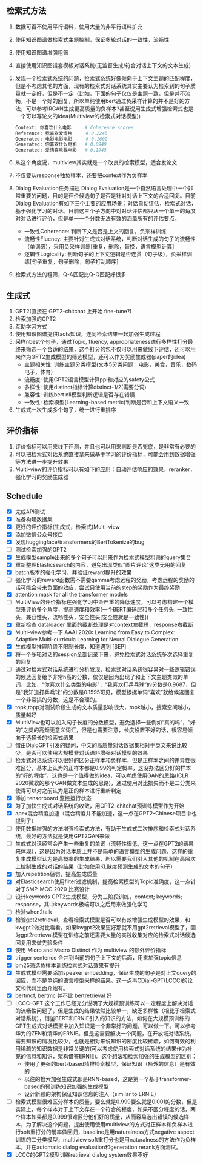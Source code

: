 ## 检索式方法

1. 数据可否不使用平行语料，使用大量的非平行语料扩充
2. 使用知识图谱做检索式主题控制，保证多轮对话的一致性，流畅性
3. 使用知识图谱增强粗筛
4. 直接使用知识图谱套模板对话系统(无监督生成/符合对话上下文的文本生成)
5. 发现一个检索式系统的问题，检索式系统好像倾向于上下文主题的匹配程度，但是不考虑其他的方面，现有的检索式对话系统其实主要认为检索到的句子质量就一定好，但是不一定（比如，下面的句子仅仅是主题一致，但是并不流畅，不是一个好的回复，所以单纯使用bert通过负采样计算的并不是好的方法，可以参考IRGAN生成更高质量的负样本?甚至说用生成式增强检索式也是一个可以写论文的idea(Multiview的检索式对话模型))
    ```python
    Context: 你喜欢什么电影     # Coherence scores
    Reference: 我喜欢爱情片     # 0.2245
    Generated: 电影电影电影     # 0.1602
    Generated: 你喜欢什么电影   # 0.0949
    Generated: 爱情喜欢我电影   # 0.1945
    ```
6. 从这个角度说，multiview其实就是一个改良的检索模型，适合发论文
7. 不仅要从response抽负样本，还要把context作为负样本
8. Dialog Evaluation任务描述
    Dialog Evaluation是一个自然语言处理中一个非常重要的问题，目的是评价候选句子是否是针对对话上下文的合适回复。目前Dialog Evaluation有如下三个主要的应用场景：对话自动评估，检索式对话，基于强化学习的对话。目前这三个子方向中对对话评估都只从一个单一的角度对对话进行评价，但是单一一个分数无法有效的涵盖所有的评估要点。

    * 一致性Coherence: 判断下文是否是上文的回复，负采样训练
    * 流畅性Fluency: 主要针对生成式对话系统，判断对话生成的句子的流畅性（单词级），采用负采样训练[重复，删除，替换，语言模型计算]
    * 逻辑性Logicality: 判断句子的上下文逻辑是否连贯（句子级），负采样训练[句子重复，句子删除，句子打乱顺序]
    
9. 检索式方法的粗筛，Q-A匹配比Q-Q匹配好很多

## 生成式

1. GPT2(直接在 GPT2-chitchat 上开始 fine-tune?)
2. 检索加强的GPT2
3. 互助学习方式
4. 使用知识图谱提供facts知识，连同检索结果一起加强生成过程
5. 采样nbest个句子，通过Topic, fluency, appropriateness进行多样性打分最终来筛选一个合适的结果，这个打分的包不仅可以用来做线下评估，还可以用来作为GPT2生成模型的筛选模型，还可以作为奖励生成器(paper的idea)
    * 主题相关性: 训练主题分类模型(文本5分类问题：电影，美食，音乐，数码电子，体育)
    * 流畅度: 使用GPT2语言模型计算ppl和对应的safety公式
    * 多样性: 使用distinct指标计算distinct-1/2(需要分词)
    * 兼容性: 训练bert nli模型判断逻辑是否存在错误
    * 一致性: 检索模型(Learning-based metric)判断是否和上下文语义一致
6. 生成式一次生成多个句子，统一进行重排序

## 评价指标

1. 评价指标可以用来线下评测，并且也可以用来判断是否兜底，是非常有必要的
2. 可以把检索式对话系统直接拿来做基于学习的评价指标，可能会用到数据增强等方法进一步提升效果
3. Multi-view的评价指标可以有如下的应用：自动评估响应的效果，reranker，强化学习的奖励生成器

## Schedule

- [x] 完成API测试
- [x] 准备构建数据集
- [x] 更好的评价指标(生成式，检索式)Multi-view
- [x] 添加微信公众号接口
- [x] 发现huggingface/transformers的BertTokenize的bug
- [ ] 测试检索加强的GPT2
- [x] 生成模型sample出来的多个句子可以用来作为检索式模型粗筛的query集合
- [x] 重新整理Elasticsearch的内容，避免出现类似"图片评论"这类无用的回复
- [x] batch版本的强化学习，并验证reward提升的效果
- [ ] 强化学习的reward函数需不需要gamma考虑远程的奖励，考虑远程的奖励的话可能会带来负面的效应，尝试只使用当前的step的奖励作为最终奖励
- [x] attention mask for all the transformer models
- [ ] MultiView的评价指标在强化学习中会严重的降低速度，可以考虑构建一个模型来评价多个角度，提高速度和效率(一个BERT编码层和多个任务头: 一致性头，兼容性头，流畅性头，安全性头[安全性就是一致性])
- [x] 重新检查 dataloader 里面的截断处理是对context左截短，response右截断
- [x] Multi-view参考一下 AAAI 2020: Learning from Easy to Complex: Adaptive Multi-curricula Learning for Neural Dialogue Generation
- [x] 生成模型推理阶段不限制长度，知道遇到 [SEP]
- [x] 将一个多轮对话的session全部记录下来，避免检索式对话系统多次选择重复的回复
- [ ] 通过对检索式对话系统进行分析发现，检索式对话系统很容易对一些逻辑错误的候选回复给予非常h高的分数，仅仅是因为出现了和上下文主题类似的单词，比如，“你喜欢什么类型的电影”，“我喜欢打乒乓球”的分数是0.9687，但是"我知道打乒乓球"的分数是0.1595可见，模型根据单词“喜欢”就给候选回复一个非常搞的分数，这是不合理的。
- [x] topk,topp对测试阶段生成的文本质量影响很大，topk越小，搜索空间越小，质量越好
- [x] MultiView也可以加入句子长度的分数模型，避免选择一些例如“真的吗”，“好的”之类的高频无意义词汇，但是也需要注意，长度设置不好的话，很容易倾向于选择长的检索式结果 
- [ ] 借由DialoGPT引发的疑问，中文的高质量对话数据集相对于英文来说比较少，是否可以使用大规模非对话语料增强对话模型的效果
- [ ] 检索式对话系统可以很好的区分正样本和负样本，但是正样本之间的差异性很难区分，基本上认为的正样本都是0.99的判定概率，这没办法区分好的样本的“好的程度”，这也是一个值得做的idea，可以考虑使用GAN的思路(ICLR 2020微软的那个GAN做文本生成的思路)，通过使用对比损失而不是二分类来使得可以对之前认为是正的样本进行重新判定
- [x] 添加 tensorboard 监控运行状态
- [x] 为了加快生成式对话系统的收敛，用GPT2-chitchat预训练模型作为开始
- [x] apex混合精度加速（混合精度并不能加速，这一点在GPT2-Chinese项目中也提到了）
- [ ] 使用数据增强的方法增强检索式方法，有助于生成式二次排序和检索式对话系统，最好的方法就是使用GPT2GAN来做
- [ ] 生成式对话经常会产生一些重复的单词（流畅性很低，这一点在GPT2的结果来体现），这是因为对话本质上并不是简单的语言模型的生成问题，这样的重复生成模型认为是高概率的生成结果，所以需要我们引入其他的机制在高层次上控制生成的对话的结果（比如使用KL散度预测生成的文本的句子）
- [x] 加入repetition惩罚，提高生成质量
- [x] 对Elasticsearch使用filter过滤机制，提高检索模型的Topic准确度，这一点针对于SMP-MCC 2020 比赛设计
- [ ] 设计keywords GPT2生成模型，分为三阶段训练，context; keywords; response，其中keywords极端可以之后用来做强化学习
- [ ] 检验when2talk
- [x] 检验gpt2retrieval，查看检索式模型是否可以有效增强生成模型的效果，和kwgpt2做对比看看，如果kwgpt2效果更好那就不用gpt2retrieval模型了，因为gpt2retrieval模型在训练之前还需要大量的实践收集对应的检索式对话候选回复用来做先验条件
- [x] 使用 Micro and Macro Distinct 作为 multiview 的额外评价指标
- [x] trigger sentence 合并到当前的句子上下文的后面，用来加强topic信息
- [x] bm25筛选负样本训练检索式对话效果有提升
- [x] 生成式模型需要添加speaker embedding，保证生成的句子是对上文query的回应，而不是单纯的语言模型采样的结果。这一点再CDial-GPT(LCCC)的论文和代码里面介绍有。
- [x] bertmcf, bertmc 并不比 bertretrieval 好
- [ ] LCCC-GPT 这个工作已经充分说明了大规模预训练可以一定程度上解决对话的流畅性问题了，但是生成的结果依然比较单一，缺乏多样性（相比于检索式对话系统），借鉴BERT和ERNIE引入的知识的方法，如何在大规模预训练的GPT生成式对话模型中加入知识是一个非常好的问题，可以做一下。可以参考华为的ZEN和清华的ERNIE。但是这需要解决一个问题，在开放域对话系统，需要知识的情况比较少，也就是相对来说知识的密度比较稀疏，如何有效的利用稀疏的知识数据是非常关键的(可以考虑使用检索式对话系统的结果作为补充的信息和知识，架构借鉴ERNIE)。这个想法和检索加强的生成模型的区别：
    * 使用了更强的bert-based精排检索模型，保证知识（额外的信息）是有效的
    * 以往的检索加强生成式都是RNN-based，这是第一个基于transformer-based的预训练知识加强的生成模型
    * 设计新颖的架构保证知识信息的注入（similar to ERNIE）
- [ ] 检索式模型很难区分样本的质量，要么就是0.999要么就是0.001的分数，但是实际上，每个样本对于上下文存在一个符合的程度，如果不区分程度的话，两个样本如果都是0.999很难区分他们好的质量，从而容易选出错误的候选样本，为了解决这个问题，提出使用使用multiview的方式对正样本和负样本进行soft重打分的册率做回归，baseline是用naturalness方式negative aspect训练的二分类模型，multiview soft重打分也是用naturalness的方法作为负样本，并在automatic dialog evaluation和generation rerank方面测试。
- [x] LCCC的GPT2模型训练retrieval dialog system效果不好

